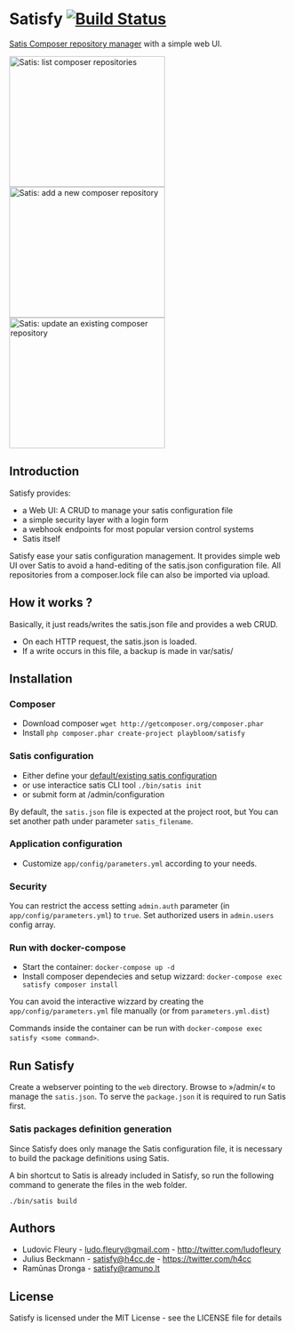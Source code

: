 # Satisfy [![Build Status](https://travis-ci.org/ludofleury/satisfy.svg)](https://travis-ci.org/ludofleury/satisfy)

[Satis Composer repository manager](http://getcomposer.org/doc/articles/handling-private-packages-with-satis.md) with a simple web UI.

<p>
  <img src="http://ludofleury.github.io/satisfy/images/list.png" width="280" height="235" alt="Satis: list composer repositories"/>
  <img src="http://ludofleury.github.io/satisfy/images/create.png" width="280" height="235" alt="Satis: add a new composer repository"/>
  <img src="http://ludofleury.github.io/satisfy/images/update.png" width="280" height="235" alt="Satis: update an existing composer repository"/>
</p>

## Introduction

Satisfy provides:

* a Web UI: A CRUD to manage your satis configuration file
* a simple security layer with a login form
* a webhook endpoints for most popular version control systems
* Satis itself

Satisfy ease your satis configuration management. It provides simple web UI over Satis to avoid a hand-editing of the satis.json configuration file. All repositories from a composer.lock file can also be imported via upload.


## How it works ?

Basically, it just reads/writes the satis.json file and provides a web CRUD.

* On each HTTP request, the satis.json is loaded.
* If a write occurs in this file, a backup is made in var/satis/

## Installation

### Composer

* Download composer `wget http://getcomposer.org/composer.phar`
* Install `php composer.phar create-project playbloom/satisfy`

### Satis configuration

* Either define your [default/existing satis configuration](http://getcomposer.org/doc/articles/handling-private-packages-with-satis.md)
* or use interactice satis CLI tool `./bin/satis init`
* or submit form at /admin/configuration

By default, the `satis.json` file is expected at the project root, but You can set another path under parameter `satis_filename`.

### Application configuration

* Customize `app/config/parameters.yml` according to your needs.

### Security

You can restrict the access setting `admin.auth` parameter (in `app/config/parameters.yml`) to `true`. Set authorized users in `admin.users` config array.

### Run with docker-compose

* Start the container: `docker-compose up -d`
* Install composer dependecies and setup wizzard: `docker-compose exec satisfy composer install`

You can avoid the interactive wizzard by creating the `app/config/parameters.yml` file manually (or from `parameters.yml.dist`)

Commands inside the container can be run with `docker-compose exec satisfy <some command>`.

## Run Satisfy

Create a webserver pointing to the `web` directory. Browse to »/admin/« to manage the `satis.json`. To serve the `package.json` it is required to run Satis first.

### Satis packages definition generation

Since Satisfy does only manage the Satis configuration file, it is necessary to build the package definitions using Satis.

A bin shortcut to Satis is already included in Satisfy, so run the following command to generate the files in the web folder.

 ```
./bin/satis build
```

## Authors

* Ludovic Fleury - <ludo.fleury@gmail.com> - <http://twitter.com/ludofleury>
* Julius Beckmann - <satisfy@h4cc.de> - <https://twitter.com/h4cc>
* Ramūnas Dronga - <satisfy@ramuno.lt>

## License

Satisfy is licensed under the MIT License - see the LICENSE file for details

